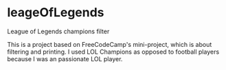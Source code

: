 # leageOfLegends
League of Legends champions filter

This is a project based on FreeCodeCamp's mini-project, which is about filtering and printing. I used LOL Champions  as opposed to football players because I was an passionate LOL player.
